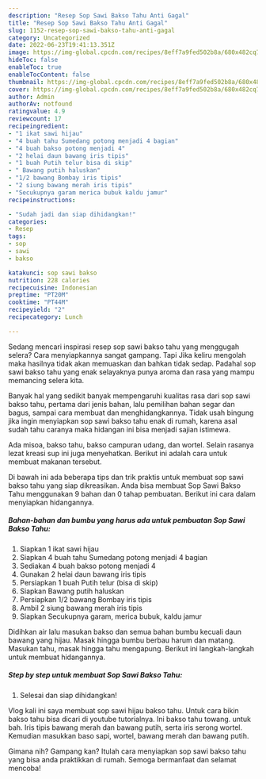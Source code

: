 ```yaml
---
description: "Resep Sop Sawi Bakso Tahu Anti Gagal"
title: "Resep Sop Sawi Bakso Tahu Anti Gagal"
slug: 1152-resep-sop-sawi-bakso-tahu-anti-gagal
category: Uncategorized
date: 2022-06-23T19:41:13.351Z
image: https://img-global.cpcdn.com/recipes/8eff7a9fed502b8a/680x482cq70/sop-sawi-bakso-tahu-foto-resep-utama.jpg
hideToc: false
enableToc: true
enableTocContent: false
thumbnail: https://img-global.cpcdn.com/recipes/8eff7a9fed502b8a/680x482cq70/sop-sawi-bakso-tahu-foto-resep-utama.jpg
cover: https://img-global.cpcdn.com/recipes/8eff7a9fed502b8a/680x482cq70/sop-sawi-bakso-tahu-foto-resep-utama.jpg
author: Admin
authorAv: notfound
ratingvalue: 4.9
reviewcount: 17
recipeingredient:
- "1 ikat sawi hijau"
- "4 buah tahu Sumedang potong menjadi 4 bagian"
- "4 buah bakso potong menjadi 4"
- "2 helai daun bawang iris tipis"
- "1 buah Putih telur bisa di skip"
- " Bawang putih haluskan"
- "1/2 bawang Bombay iris tipis"
- "2 siung bawang merah iris tipis"
- "Secukupnya garam merica bubuk kaldu jamur"
recipeinstructions:

- "Sudah jadi dan siap dihidangkan!"
categories:
- Resep
tags:
- sop
- sawi
- bakso

katakunci: sop sawi bakso 
nutrition: 228 calories
recipecuisine: Indonesian
preptime: "PT20M"
cooktime: "PT44M"
recipeyield: "2"
recipecategory: Lunch

---
```



Sedang mencari inspirasi resep sop sawi bakso tahu yang menggugah selera? Cara menyiapkannya sangat gampang. Tapi Jika keliru mengolah maka hasilnya tidak akan memuaskan dan bahkan tidak sedap. Padahal sop sawi bakso tahu yang enak selayaknya punya aroma dan rasa yang mampu memancing selera kita.


Banyak hal yang sedikit banyak mempengaruhi kualitas rasa dari sop sawi bakso tahu, pertama dari jenis bahan, lalu pemilihan bahan segar dan bagus, sampai cara membuat dan menghidangkannya. Tidak usah bingung jika ingin menyiapkan sop sawi bakso tahu enak di rumah, karena asal sudah tahu caranya maka hidangan ini bisa menjadi sajian istimewa.

Ada misoa, bakso tahu, bakso campuran udang, dan wortel. Selain rasanya lezat kreasi sup ini juga menyehatkan. Berikut ini adalah cara untuk membuat makanan tersebut.


Di bawah ini ada beberapa tips dan trik praktis untuk membuat sop sawi bakso tahu yang siap dikreasikan. Anda bisa membuat Sop Sawi Bakso Tahu menggunakan 9 bahan dan 0 tahap pembuatan. Berikut ini cara dalam menyiapkan hidangannya.

<!--inarticleads1-->

##### Bahan-bahan dan bumbu yang harus ada untuk pembuatan Sop Sawi Bakso Tahu:

1. Siapkan 1 ikat sawi hijau
1. Siapkan 4 buah tahu Sumedang potong menjadi 4 bagian
1. Sediakan 4 buah bakso potong menjadi 4
1. Gunakan 2 helai daun bawang iris tipis
1. Persiapkan 1 buah Putih telur (bisa di skip)
1. Siapkan  Bawang putih haluskan
1. Persiapkan 1/2 bawang Bombay iris tipis
1. Ambil 2 siung bawang merah iris tipis
1. Siapkan Secukupnya garam, merica bubuk, kaldu jamur


Didihkan air lalu masukan bakso dan semua bahan bumbu kecuali daun bawang yang hijau. Masak hingga bumbu berbau harum dan matang. Masukan tahu, masak hingga tahu mengapung. Berikut ini langkah-langkah untuk membuat hidangannya. 

<!--inarticleads2-->

##### Step by step untuk membuat Sop Sawi Bakso Tahu:


1. Selesai dan siap dihidangkan!

Vlog kali ini saya membuat sop sawi hijau bakso tahu. Untuk cara bikin bakso tahu bisa dicari di youtube tutorialnya. Ini bakso tahu towang. untuk bah. Iris tipis bawang merah dan bawang putih, serta iris serong wortel. Kemudian masukkan baso sapi, wortel, bawang merah dan bawang putih. 

Gimana nih? Gampang kan? Itulah cara menyiapkan sop sawi bakso tahu yang bisa anda praktikkan di rumah. Semoga bermanfaat dan selamat mencoba!
